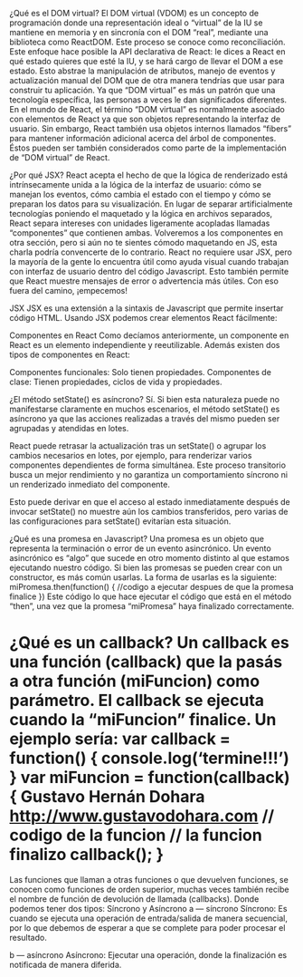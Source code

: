 ¿Qué es el DOM virtual?
El DOM virtual (VDOM) es un concepto de programación donde una representación ideal o “virtual” de la IU se mantiene en memoria y en sincronía con el DOM “real”, mediante una biblioteca como ReactDOM. Este proceso se conoce como reconciliación.
Este enfoque hace posible la API declarativa de React: le dices a React en qué estado quieres que esté la IU, y se hará cargo de llevar el DOM a ese estado. Esto abstrae la manipulación de atributos, manejo de eventos y actualización manual del DOM que de otra manera tendrías que usar para construir tu aplicación.
Ya que “DOM virtual” es más un patrón que una tecnología específica, las personas a veces le dan significados diferentes. En el mundo de React, el término “DOM virtual” es normalmente asociado con elementos de React ya que son objetos representando la interfaz de usuario. Sin embargo, React también usa objetos internos llamados “fibers” para mantener información adicional acerca del árbol de componentes. Éstos pueden ser también considerados como parte de la implementación de “DOM virtual” de React.

¿Por qué JSX?
React acepta el hecho de que la lógica de renderizado está intrínsecamente unida a la lógica de la interfaz de usuario: cómo se manejan los eventos, cómo cambia el estado con el tiempo y cómo se preparan los datos para su visualización.
En lugar de separar artificialmente tecnologías poniendo el maquetado y la lógica en archivos separados, React separa intereses con unidades ligeramente acopladas llamadas “componentes” que contienen ambas. Volveremos a los componentes en otra sección, pero si aún no te sientes cómodo maquetando en JS, esta charla podría convencerte de lo contrario.
React no requiere usar JSX, pero la mayoría de la gente lo encuentra útil como ayuda visual cuando trabajan con interfaz de usuario dentro del código Javascript. Esto también permite que React muestre mensajes de error o advertencia más útiles.
Con eso fuera del camino, ¡empecemos!




JSX
JSX es una extensión a la sintaxis de Javascript que permite insertar código HTML. Usando JSX podemos crear elementos React fácilmente:




Componentes en React
Como decíamos anteriormente, un componente en React es un elemento independiente y reeutilizable. Además existen dos tipos de componentes en React:

Componentes funcionales: Solo tienen propiedades.
Componentes de clase: Tienen propiedades, ciclos de vida y propiedades.



¿El método setState() es asíncrono?
Sí. Si bien esta naturaleza puede no manifestarse claramente en muchos escenarios, el método setState() es asíncrono ya que las acciones realizadas a través del mismo pueden ser agrupadas y atendidas en lotes.

React puede retrasar la actualización tras un setState() o agrupar los cambios necesarios en lotes, por ejemplo, para renderizar varios componentes dependientes de forma simultánea. Este proceso transitorio busca un mejor rendimiento y no garantiza un comportamiento síncrono ni un renderizado inmediato del componente.

Esto puede derivar en que el acceso al estado inmediatamente después de invocar setState() no muestre aún los cambios transferidos, pero varias de las configuraciones para setState() evitarían esta situación.






¿Qué es una promesa en Javascript?
Una promesa es un objeto que representa la terminación o error de un evento asincrónico. Un evento asincrónico es “algo” que sucede en otro momento distinto al
que estamos ejecutando nuestro código. Si bien las promesas se pueden crear con un
constructor, es más común usarlas.
La forma de usarlas es la siguiente:
miPromesa.then(function() {
 //codigo a ejecutar despues de que la promesa finalice
})
Este código lo que hace ejecutar el código que está en el método “then”, una vez que la
promesa “miPromesa” haya finalizado correctamente.


¿Qué es un callback?
Un callback es una función (callback) que la pasás a otra función (miFuncion) como
parámetro. El callback se ejecuta cuando la “miFuncion” finalice.
Un ejemplo sería:
var callback = function() {
 console.log(‘termine!!!’)
}
var miFuncion = function(callback) {
Gustavo Hernán Dohara http://www.gustavodohara.com
 // codigo de la funcion
 // la funcion finalizo
 callback();
}
===============

Las funciones que llaman a otras funciones o que devuelven funciones, se conocen como funciones de orden superior, muchas veces también recibe el nombre de función de devolución de llamada (callbacks).
Donde podemos tener dos tipos: Síncrono y Asíncrono
a — síncrono
Síncrono: Es cuando se ejecuta una operación de entrada/salida de manera secuencial, por lo que debemos de esperar a que se complete para poder procesar el resultado.

b — asíncrono
Asíncrono: Ejecutar una operación, donde la finalización es notificada de manera diferida.
